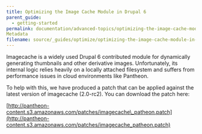 ```yaml
---
title: Optimizing the Image Cache Module in Drupal 6
parent_guide:
  - getting-started
permalink: documentation/advanced-topics/optimizing-the-image-cache-module-in-drupal-6/
Metadata
filename: source/_guides/optimize/optimizing-the-image-cache-module-in-drupal-6.md
---
```


Imagecache is a widely used Drupal 6 contributed module for dynamically generating thumbnails and other derivative images. Unfortunately, its internal logic relies heavily on a locally attached filesystem and suffers from performance issues in cloud environments like Pantheon.

To help with this, we have produced a patch that can be applied against the latest version of imagecache (2.0-rc2). You can download the patch here:

[http://pantheon-content.s3.amazonaws.com/patches/imagecache\_patheon.patch](http://pantheon-content.s3.amazonaws.com/patches/imagecache_patheon.patch)


